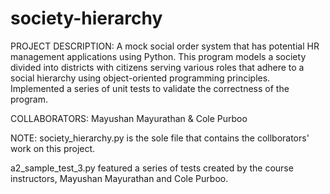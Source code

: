# society-hierarchy
PROJECT DESCRIPTION: A mock social order system that has potential HR management applications using Python. This program models a society divided into districts with citizens serving various roles that adhere to a social hierarchy using object-oriented programming principles. Implemented a series of unit tests to validate the correctness of the program.

COLLABORATORS: Mayushan Mayurathan & Cole Purboo

NOTE: society_hierarchy.py is the sole file that contains the collborators' work on this project. 
      
a2_sample_test_3.py featured a series of tests created by the course instructors, Mayushan Mayurathan and Cole Purboo.
